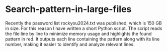 # Search-pattern-in-large-files

Recently the password list rockyou2024.txt was published, which is 150 GB in size. For this reason I have written a short Python script. The script reads the file line by line to minimize memory usage and highlights the found pattern in red. It outputs each line containing the pattern along with its line number, making it easier to identify and analyze relevant lines.

